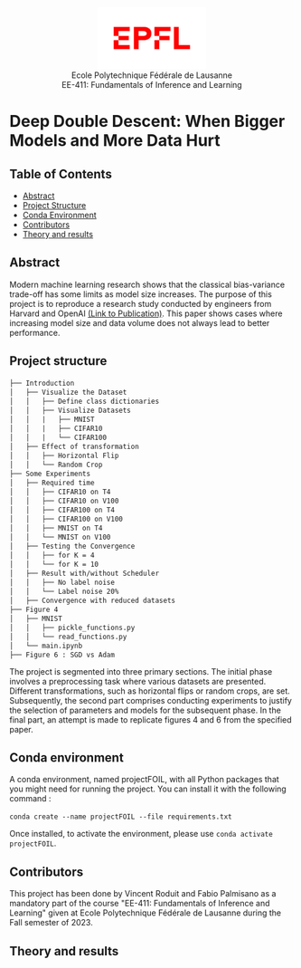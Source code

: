 <div align="center">
<img src="./ressources/logo-epfl.png" alt="Example Image" width="192" height="108">
</div>

<div align="center">
Ecole Polytechnique Fédérale de Lausanne
</div> 
<div align="center">
EE-411: Fundamentals of Inference and Learning
</div> 

# Deep Double Descent: When Bigger Models and More Data Hurt

## Table of Contents

- [Abstract](#abstract)
- [Project Structure](#project-structure)
- [Conda Environment](#conda-environment)
- [Contributors](#contributors)
- [Theory and results](#theory-and-results)

## Abstract 

Modern machine learning research shows that the classical bias-variance trade-off has some limits as model size increases. The purpose of this project is to reproduce a research study conducted by engineers from Harvard and OpenAI [(Link to Publication)](https://arxiv.org/abs/1912.02292). This paper shows cases where increasing model size and data volume does not always lead to better performance.

## Project structure
```
├── Introduction
│   ├── Visualize the Dataset
│   │   ├── Define class dictionaries
│   │   ├── Visualize Datasets
│   │   |   ├── MNIST
│   │   |   ├── CIFAR10
│   │   |   └── CIFAR100
│   ├── Effect of transformation
│   │   ├── Horizontal Flip
│   │   └── Random Crop 
├── Some Experiments
│   ├── Required time
│   │   ├── CIFAR10 on T4
│   │   ├── CIFAR10 on V100
│   │   ├── CIFAR100 on T4
│   │   ├── CIFAR100 on V100
│   │   ├── MNIST on T4
│   │   └── MNIST on V100
│   ├── Testing the Convergence
│   │   ├── for K = 4
│   │   └── for K = 10
│   ├── Result with/without Scheduler
│   │   ├── No label noise
│   │   └── Label noise 20%
│   ├── Convergence with reduced datasets
├── Figure 4
│   ├── MNIST
│   │   ├── pickle_functions.py
│   │   └── read_functions.py
│   └── main.ipynb
├── Figure 6 : SGD vs Adam
```

The project is segmented into three primary sections. The initial phase involves a preprocessing task where various datasets are presented. Different transformations, such as horizontal flips or random crops, are set. Subsequently, the second part comprises conducting experiments to justify the selection of parameters and models for the subsequent phase. In the final part, an attempt is made to replicate figures 4 and 6 from the specified paper.

## Conda environment
A conda environment, named projectFOIL, with all Python packages that you might need for running the project. You can install it with the following command : 

`conda create --name projectFOIL --file requirements.txt`

Once installed, to activate the environment, please use `conda activate projectFOIL`. 



## Contributors
This project has been done by Vincent Roduit and Fabio Palmisano as a mandatory part of the course "EE-411: Fundamentals of Inference and Learning" given at Ecole Polytechnique Fédérale de Lausanne during the Fall semester of 2023.

## Theory and results
